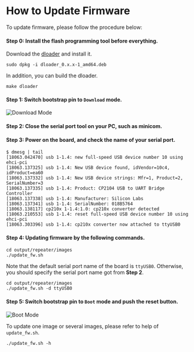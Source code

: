 # How to Update Firmware

To update firmware, please follow the procedure below:

#### **Step 0**: Install the flash programming tool before everything.
Download the [dloader](https://github.com/unisoc/dloader/releases/download/unisoc-v0.3.1/dloader_0.3.1-1_amd64.deb) and install it.

```shell
sudo dpkg -i dloader_0.x.x-1_amd64.deb
```

In addition, you can build the dloader.

```shell
make dloader
```

#### **Step 1**: Switch bootstrap pin to ```Download``` mode.
![Download Mode](/extras/images/download_mode.png)

#### **Step 2**: Close the serial port tool on your PC, such as minicom.

#### **Step 3**: Power on the board, and check the name of your serial port.
```shell
$ dmesg | tail
[18063.042470] usb 1-1.4: new full-speed USB device number 10 using ehci-pci
[18063.137325] usb 1-1.4: New USB device found, idVendor=10c4, idProduct=ea60
[18063.137332] usb 1-1.4: New USB device strings: Mfr=1, Product=2, SerialNumber=3
[18063.137335] usb 1-1.4: Product: CP2104 USB to UART Bridge Controller
[18063.137338] usb 1-1.4: Manufacturer: Silicon Labs
[18063.137341] usb 1-1.4: SerialNumber: 018B5764
[18063.138117] cp210x 1-1.4:1.0: cp210x converter detected
[18063.210553] usb 1-1.4: reset full-speed USB device number 10 using ehci-pci
[18063.303396] usb 1-1.4: cp210x converter now attached to ttyUSB0
```

#### **Step 4**: Updating firmware by the following commands.

```shell
cd output/repeater/images
./update_fw.sh
```
Note that the default serial port name of the board is ```ttyUSB0```.
Otherwise, you should specify the serial port name got from **Step 2**.

```shell
cd output/repeater/images
./update_fw.sh -d ttyUSB0
```

#### **Step 5**: Switch bootstrap pin to ```Boot``` mode and push the reset button.
![Boot Mode](/extras/images/boot_mode.png)

To update one image or several images, please refer to help of ```update_fw.sh```.

```shell
./update_fw.sh -h
```

